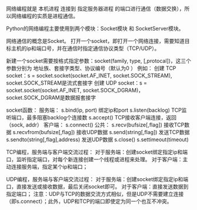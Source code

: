 网络编程就是  本机进程 连接到 指定服务器进程 的端口进行通信（数据交换），所以网络编程的实质是进程通信。

Python的网络编程主要使用到两个模块：Socket模块 和 SocketServer模块。

网络通信的概念是Socket。
打开一个socket，即打开一个网络连接，需要知道目标主机的ip和端口号，并在通信时指定通信协议类型（TCP/UDP）。

新建一个socket需要按格式指定参数：socket(family, type, [,protocal])，这三个参数分别为 地址族、套接字类型、协议编号（默认为0 ）
例如：
创建 TCP socket：s = socket.socket(socket.AF_INET, socket.SOCK_STREAM), socket.SOCK_STREAM是流式套接字
创建 UDP socket：s = socket.socket(socket.AF_INET, socket.SOCK_DGRAM)，socket.SOCK_DGRAM是数据报套接字

socket函数：
服务端：
s.bind(ip, port)  绑定ip和port
s.listen(backlog)  TCP监听端口，最多阻塞backlog个连接数
s.accept()   TCP接收客户端连接，返回（sock, addr）
客户端：
s.connect()
公共：
s.recv(bufsize[,flag]) 接收TCP数据
s.recvfrom(bufsize[,flag]) 接收UDP数据
s.send(string[,flag])  发送TCP数据
s.sendto(string[,flag],address)  发送UDP数据
s.close()
s.settimeout(timeout)


TCP编程，服务端与客户端交流过程：
对于服务端：创建socket绑定指定ip和端口，监听指定端口，对每个新连接创建一个线程或进程来处理。
对于客户端：主动连接服务端，指定某个ip和端口；

UDP编程，服务端与客户端交流过程：
对于服务端：创建socket绑定指定ip和端口，直接发送或接收数据，最后关闭socket即可。
对于客户端：直接发送数据到指定端口；
注意：UDP与TCP的数据交流方式相似，但是UDP不需要建立连接（即s.connect）；此外，UDP和TCP的端口即使定为同一个也互不冲突。